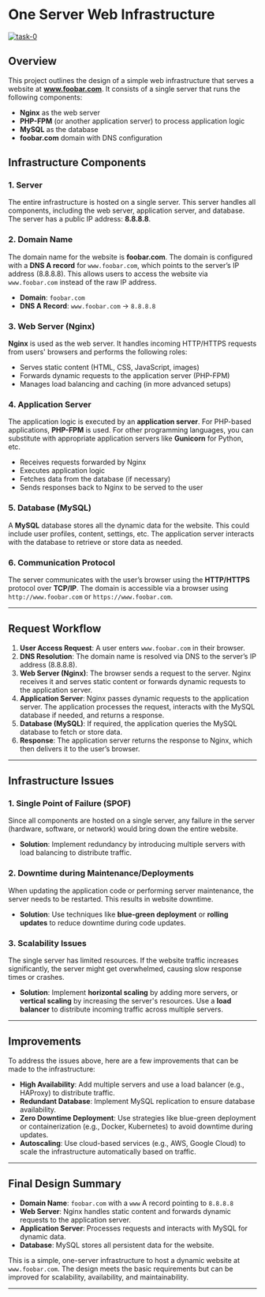 # One Server Web Infrastructure

<a href="https://ibb.co/bWzmTjT"><img src="https://i.ibb.co/gjz9NbN/task-0.png" alt="task-0" border="0"></a>

## Overview

This project outlines the design of a simple web infrastructure that serves a website at **www.foobar.com**. It consists of a single server that runs the following components:

- **Nginx** as the web server
- **PHP-FPM** (or another application server) to process application logic
- **MySQL** as the database
- **foobar.com** domain with DNS configuration

## Infrastructure Components

### 1. **Server**

The entire infrastructure is hosted on a single server. This server handles all components, including the web server, application server, and database. The server has a public IP address: **8.8.8.8**.

### 2. **Domain Name**

The domain name for the website is **foobar.com**. The domain is configured with a **DNS A record** for `www.foobar.com`, which points to the server’s IP address (8.8.8.8). This allows users to access the website via `www.foobar.com` instead of the raw IP address.

- **Domain**: `foobar.com`
- **DNS A Record**: `www.foobar.com` → `8.8.8.8`

### 3. **Web Server (Nginx)**

**Nginx** is used as the web server. It handles incoming HTTP/HTTPS requests from users' browsers and performs the following roles:

- Serves static content (HTML, CSS, JavaScript, images)
- Forwards dynamic requests to the application server (PHP-FPM)
- Manages load balancing and caching (in more advanced setups)

### 4. **Application Server**

The application logic is executed by an **application server**. For PHP-based applications, **PHP-FPM** is used. For other programming languages, you can substitute with appropriate application servers like **Gunicorn** for Python, etc.

- Receives requests forwarded by Nginx
- Executes application logic
- Fetches data from the database (if necessary)
- Sends responses back to Nginx to be served to the user

### 5. **Database (MySQL)**

A **MySQL** database stores all the dynamic data for the website. This could include user profiles, content, settings, etc. The application server interacts with the database to retrieve or store data as needed.

### 6. **Communication Protocol**

The server communicates with the user’s browser using the **HTTP/HTTPS** protocol over **TCP/IP**. The domain is accessible via a browser using `http://www.foobar.com` or `https://www.foobar.com`.

---

## Request Workflow

1. **User Access Request**: A user enters `www.foobar.com` in their browser.
2. **DNS Resolution**: The domain name is resolved via DNS to the server’s IP address (8.8.8.8).
3. **Web Server (Nginx)**: The browser sends a request to the server. Nginx receives it and serves static content or forwards dynamic requests to the application server.
4. **Application Server**: Nginx passes dynamic requests to the application server. The application processes the request, interacts with the MySQL database if needed, and returns a response.
5. **Database (MySQL)**: If required, the application queries the MySQL database to fetch or store data.
6. **Response**: The application server returns the response to Nginx, which then delivers it to the user’s browser.

---

## Infrastructure Issues

### 1. **Single Point of Failure (SPOF)**

Since all components are hosted on a single server, any failure in the server (hardware, software, or network) would bring down the entire website.

- **Solution**: Implement redundancy by introducing multiple servers with load balancing to distribute traffic.

### 2. **Downtime during Maintenance/Deployments**

When updating the application code or performing server maintenance, the server needs to be restarted. This results in website downtime.

- **Solution**: Use techniques like **blue-green deployment** or **rolling updates** to reduce downtime during code updates.

### 3. **Scalability Issues**

The single server has limited resources. If the website traffic increases significantly, the server might get overwhelmed, causing slow response times or crashes.

- **Solution**: Implement **horizontal scaling** by adding more servers, or **vertical scaling** by increasing the server's resources. Use a **load balancer** to distribute incoming traffic across multiple servers.

---

## Improvements

To address the issues above, here are a few improvements that can be made to the infrastructure:

- **High Availability**: Add multiple servers and use a load balancer (e.g., HAProxy) to distribute traffic.
- **Redundant Database**: Implement MySQL replication to ensure database availability.
- **Zero Downtime Deployment**: Use strategies like blue-green deployment or containerization (e.g., Docker, Kubernetes) to avoid downtime during updates.
- **Autoscaling**: Use cloud-based services (e.g., AWS, Google Cloud) to scale the infrastructure automatically based on traffic.

---

## Final Design Summary

- **Domain Name**: `foobar.com` with a `www` A record pointing to `8.8.8.8`
- **Web Server**: Nginx handles static content and forwards dynamic requests to the application server.
- **Application Server**: Processes requests and interacts with MySQL for dynamic data.
- **Database**: MySQL stores all persistent data for the website.

This is a simple, one-server infrastructure to host a dynamic website at `www.foobar.com`. The design meets the basic requirements but can be improved for scalability, availability, and maintainability.

---
